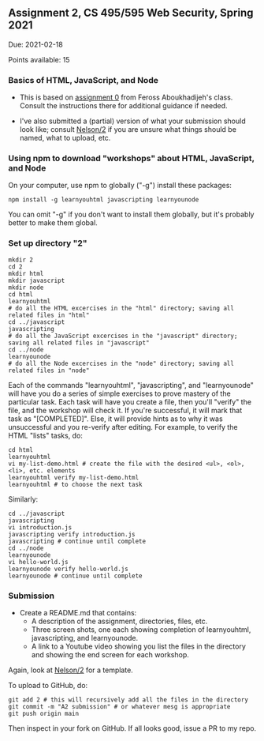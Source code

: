 ## Assignment 2, CS 495/595 Web Security, Spring 2021

Due: 2021-02-18

Points available: 15

### Basics of HTML, JavaScript, and Node

* This is based on [assignment 0](https://web.stanford.edu/class/cs253/assign0) from Feross Aboukhadijeh's class.  Consult the instructions there for additional guidance if needed.

* I've also submitted a (partial) version of what your submission should look like; consult [Nelson/2](Nelson/2) if you are unsure what things should be named, what to upload, etc.  

### Using npm to download "workshops" about HTML, JavaScript, and Node

On your computer, use npm to globally ("-g") install these packages:

```
npm install -g learnyouhtml javascripting learnyounode
```

You can omit "-g" if you don't want to install them globally, but it's probably better to make them global.

### Set up directory "2"

```
mkdir 2
cd 2
mkdir html
mkdir javascript
mkdir node
cd html 
learnyouhtml
# do all the HTML excercises in the "html" directory; saving all related files in "html"
cd ../javascript
javascripting
# do all the JavaScript excercises in the "javascript" directory; saving all related files in "javascript"
cd ../node
learnyounode
# do all the Node excercises in the "node" directory; saving all related files in "node"
```

Each of the commands "learnyouhtml", "javascripting", and "learnyounode" will have you do a series of simple exercises to prove mastery of the particular task.  Each task will have you create a file, then you'll "verify" the file, and the workshop will check it.  If you're successful, it will mark that task as "[COMPLETED]".  Else, it will provide hints as to why it was unsuccessful and you re-verify after editing.  For example, to verify the HTML "lists" tasks, do:

```
cd html
learnyouhtml
vi my-list-demo.html # create the file with the desired <ul>, <ol>, <li>, etc. elements
learnyouhtml verify my-list-demo.html
learnyouhtml # to choose the next task
```

Similarly:

```
cd ../javascript
javascripting
vi introduction.js
javascripting verify introduction.js
javascripting # continue until complete
cd ../node
learnyounode
vi hello-world.js
learnyounode verify hello-world.js
learnyounode # continue until complete
```

### Submission

* Create a README.md that contains:
  * A description of the assignment, directories, files, etc.
  * Three screen shots, one each showing completion of learnyouhtml, javascripting, and learnyounode.
  * A link to a Youtube video showing you list the files in the directory and showing the end screen for each workshop.

Again, look at [Nelson/2](Nelson/2) for a template.

To upload to GitHub, do:

```
git add 2 # this will recursively add all the files in the directory
git commit -m "A2 submission" # or whatever mesg is appropriate
git push origin main
```

Then inspect in your fork on GitHub.  If all looks good, issue a PR to my repo.  
